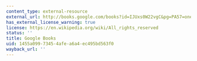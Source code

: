 ```yaml
---
content_type: external-resource
external_url: http://books.google.com/books?id=IJUxs0W22vgC&pg=PA57=onepage
has_external_license_warning: true
license: https://en.wikipedia.org/wiki/All_rights_reserved
status: ''
title: Google Books
uid: 1455a099-7345-4afe-a6a4-ec495bd563f0
wayback_url: ''
---
```

